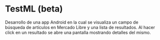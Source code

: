 # TestML (beta)

Desarrollo de una app Android en la cual se visualiza un campo de búsqueda de artículos en Mercado Libre y una lista de resultados. Al hacer click en un resultado se abre una pantalla mostrando detalles del mismo.